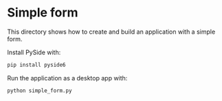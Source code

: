 # Simple form

This directory shows how to create and build an application with a simple form.

Install PySide with:

```bash
pip install pyside6
```

Run the application as a desktop app with:

```bash
python simple_form.py
```
